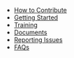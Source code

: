<ul>
 
 
<li><a href="https://github.com/tianocore/tianocore.github.io/wiki/How_To_Contribute" title="How to Contribute"> How to Contribute </a></li>


<li><a href="https://github.com/tianocore/tianocore.github.io/wiki/Getting_Started" title="Getting Started"> Getting Started </a></li>

 


<li><a href="https://github.com/tianocore/tianocore.github.io/wiki/Training" title="Training"> Training </a></li>
 
<li><a href="https://github.com/tianocore/tianocore.github.io/wiki/Documents" title="Documents"> Documents</a></li>

<li><a href="https://github.com/tianocore/tianocore.github.io/wiki/Reporting_Issues" title="Reporting Issues"> Reporting Issues </a></li>
  
<li><a href="https://github.com/tianocore/tianocore.github.io/wiki/Member_FAQ" title="FAQ, Acronyms"> FAQs</a></li>
 
</ul>
